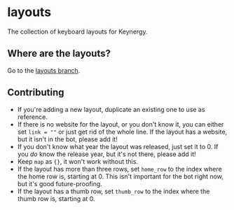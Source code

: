 # layouts
The collection of keyboard layouts for Keynergy.

## Where are the layouts?
Go to the [layouts branch](https://github.com/keynergy/layouts/tree/layouts).

## Contributing 
- If you're adding a new layout, duplicate an existing one to use as reference.
- If there is no website for the layout, or you don't know it, you can either set `link = ""` or just get rid of the whole line. If the layout has a website, but it isn't in the bot, please add it!
- If you don't know what year the layout was released, just set it to 0. If you *do* know the release year, but it's not there, please add it! 
- Keep `map` as `{}`, it won't work without this.
- If the layout has more than three rows, set `home_row` to the index where the home row is, starting at 0. This isn't important for the bot right now, but it's good future-proofing.
- If the layout has a thumb row, set `thumb_row` to the index where the thumb row is, starting at 0. 
